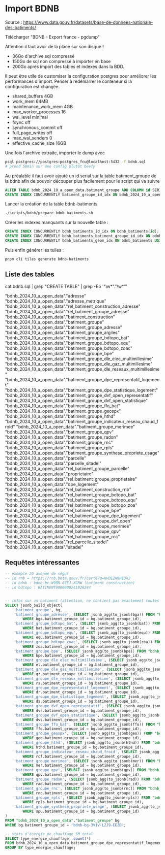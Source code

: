 # Import BDNB

Source : https://www.data.gouv.fr/datasets/base-de-donnees-nationale-des-batiments/

Télécharger "BDNB - Export france - pgdump"

Attention il faut avoir de la place sur son disque !
- 36Go d'archive sql compressé
- 150Go de sql non compressé à importer en base
- 200Go après import des tables et indexes dans la BDD.

Il peut être utile de customiser la configuration postgres pour améliorer les performances d'import. Penser à redémarrer le conteneur si la configuration est changée.
- shared_buffers 4GB
- work_mem 64MB
- maintenance_work_mem 4GB
- max_worker_processes 16
- wal_level minimal
- fsync off
- synchronous_commit off
- full_page_writes off
- max_wal_senders 0
- effective_cache_size 16GB


Une fois l'archive extraite, importer le dump avec 
```sh
psql postgres://postgres:postgres_fcu@localhost:5432 -f bdnb.sql
# prend 50min sur une config plutôt beefy
```


Au préalable il faut avoir ajouté un id serial sur la table batiment_groupe de la bdnb afin de pouvoir découper plus facilement pour le script qui va suivre
```sql
ALTER TABLE bdnb_2024_10_a_open_data.batiment_groupe ADD COLUMN id SERIAL;
CREATE INDEX CONCURRENTLY batiment_groupe_id_idx ON bdnb_2024_10_a_open_data.batiment_groupe(id);
```

Lancer la création de la table bdnb-batiments.
```sh
./scripts/bdnb/prepare-bdnb-batiments.sh
```

Créer les indexes manquants sur la nouvelle table :
```sql
CREATE INDEX CONCURRENTLY bdnb_batiments_id_idx ON bdnb_batiments(id);
CREATE INDEX CONCURRENTLY bdnb_batiments_batiment_groupe_id_idx ON bdnb_batiments(batiment_groupe_id);
CREATE INDEX CONCURRENTLY bdnb_batiments_geom_idx ON bdnb_batiments USING gist (geom);
```

Puis enfin générer les tuiles :
```sh
pnpm cli tiles generate bdnb-batiments
```


## Liste des tables

cat bdnb.sql | grep "CREATE TABLE" | grep -Eo '"\w*"\."\w*"'

"bdnb_2024_10_a_open_data"."adresse"
"bdnb_2024_10_a_open_data"."adresse_metrique"
"bdnb_2024_10_a_open_data"."rel_batiment_construction_adresse"
"bdnb_2024_10_a_open_data"."rel_batiment_groupe_adresse"
"bdnb_2024_10_a_open_data"."batiment_construction"
"bdnb_2024_10_a_open_data"."batiment_groupe"
"bdnb_2024_10_a_open_data"."batiment_groupe_adresse"
"bdnb_2024_10_a_open_data"."batiment_groupe_argiles"
"bdnb_2024_10_a_open_data"."batiment_groupe_bdtopo_bat"
"bdnb_2024_10_a_open_data"."batiment_groupe_bdtopo_equ"
"bdnb_2024_10_a_open_data"."batiment_groupe_bdtopo_zoac"
"bdnb_2024_10_a_open_data"."batiment_groupe_bpe"
"bdnb_2024_10_a_open_data"."batiment_groupe_dle_elec_multimillesime"
"bdnb_2024_10_a_open_data"."batiment_groupe_dle_gaz_multimillesime"
"bdnb_2024_10_a_open_data"."batiment_groupe_dle_reseaux_multimillesime"
"bdnb_2024_10_a_open_data"."batiment_groupe_dpe_representatif_logement"
"bdnb_2024_10_a_open_data"."batiment_groupe_dpe_statistique_logement"
"bdnb_2024_10_a_open_data"."batiment_groupe_dvf_open_representatif"
"bdnb_2024_10_a_open_data"."batiment_groupe_dvf_open_statistique"
"bdnb_2024_10_a_open_data"."batiment_groupe_ffo_bat"
"bdnb_2024_10_a_open_data"."batiment_groupe_geospx"
"bdnb_2024_10_a_open_data"."batiment_groupe_hthd"
"bdnb_2024_10_a_open_data"."batiment_groupe_indicateur_reseau_chaud_froid"
"bdnb_2024_10_a_open_data"."batiment_groupe_merimee"
"bdnb_2024_10_a_open_data"."batiment_groupe_qpv"
"bdnb_2024_10_a_open_data"."batiment_groupe_radon"
"bdnb_2024_10_a_open_data"."batiment_groupe_rnc"
"bdnb_2024_10_a_open_data"."batiment_groupe_rpls"
"bdnb_2024_10_a_open_data"."batiment_groupe_synthese_propriete_usage"
"bdnb_2024_10_a_open_data"."parcelle"
"bdnb_2024_10_a_open_data"."parcelle_sitadel"
"bdnb_2024_10_a_open_data"."rel_batiment_groupe_parcelle"
"bdnb_2024_10_a_open_data"."proprietaire"
"bdnb_2024_10_a_open_data"."rel_batiment_groupe_proprietaire"
"bdnb_2024_10_a_open_data"."dpe_logement"
"bdnb_2024_10_a_open_data"."rel_batiment_construction_rnb"
"bdnb_2024_10_a_open_data"."rel_batiment_groupe_bdtopo_bat"
"bdnb_2024_10_a_open_data"."rel_batiment_groupe_bdtopo_equ"
"bdnb_2024_10_a_open_data"."rel_batiment_groupe_bdtopo_zoa"
"bdnb_2024_10_a_open_data"."rel_batiment_groupe_bpe"
"bdnb_2024_10_a_open_data"."rel_batiment_groupe_dpe_logement"
"bdnb_2024_10_a_open_data"."rel_batiment_groupe_dvf_open"
"bdnb_2024_10_a_open_data"."rel_batiment_groupe_merimee"
"bdnb_2024_10_a_open_data"."rel_batiment_groupe_qpv"
"bdnb_2024_10_a_open_data"."rel_batiment_groupe_rnc"
"bdnb_2024_10_a_open_data"."rel_parcelle_sitadel"
"bdnb_2024_10_a_open_data"."sitadel"



## Requêtes intéressantes


```sql
-- exemple 20 avenue de ségur 
-- id rnb = https://rnb.beta.gouv.fr/carte?q=NHDE2W8HE3X3
-- id bdnb : bdnb-bc-W9BR-67EJ-XGRW (batiment construction)
-- id bdtopo : BATIMENT0000000241926244


-- infos sur un batiment (attention, ne contient pas exactement toutes les jointures des tables secondaires)
SELECT jsonb_build_object(
	'batiment_groupe', bg,
	'batiment_groupe_adresse', (SELECT jsonb_agg(to_jsonb(bga)) FROM "bdnb_2024_10_a_open_data"."batiment_groupe_adresse" bga 
		WHERE bga.batiment_groupe_id = bg.batiment_groupe_id),
	'batiment_groupe_bdtopo_bat', (SELECT jsonb_agg(to_jsonb(bat)) FROM "bdnb_2024_10_a_open_data"."batiment_groupe_bdtopo_bat" bat 
		WHERE bat.batiment_groupe_id = bg.batiment_groupe_id),
	'batiment_groupe_bdtopo_equ', (SELECT jsonb_agg(to_jsonb(equ)) FROM "bdnb_2024_10_a_open_data"."batiment_groupe_bdtopo_equ" equ 
		WHERE equ.batiment_groupe_id = bg.batiment_groupe_id),
	'batiment_groupe_bdtopo_zoac', (SELECT jsonb_agg(to_jsonb(zoa)) FROM "bdnb_2024_10_a_open_data"."batiment_groupe_bdtopo_zoac" zoa 
		WHERE zoa.batiment_groupe_id = bg.batiment_groupe_id),
	'batiment_groupe_bpe', (SELECT jsonb_agg(to_jsonb(bpe)) FROM "bdnb_2024_10_a_open_data"."batiment_groupe_bpe" bpe 
		WHERE bpe.batiment_groupe_id = bg.batiment_groupe_id),
	'batiment_groupe_dle_elec_multimillesime', (SELECT jsonb_agg(to_jsonb(el)) FROM "bdnb_2024_10_a_open_data"."batiment_groupe_dle_elec_multimillesime" el 
		WHERE el.batiment_groupe_id = bg.batiment_groupe_id),
	'batiment_groupe_dle_gaz_multimillesime', (SELECT jsonb_agg(to_jsonb(gz)) FROM "bdnb_2024_10_a_open_data"."batiment_groupe_dle_gaz_multimillesime" gz 
		WHERE gz.batiment_groupe_id = bg.batiment_groupe_id),
	'batiment_groupe_dle_reseaux_multimillesime', (SELECT jsonb_agg(to_jsonb(rs)) FROM "bdnb_2024_10_a_open_data"."batiment_groupe_dle_reseaux_multimillesime" rs 
		WHERE rs.batiment_groupe_id = bg.batiment_groupe_id),
	'batiment_groupe_dpe_representatif_logement', (SELECT jsonb_agg(to_jsonb(dr)) FROM "bdnb_2024_10_a_open_data"."batiment_groupe_dpe_representatif_logement" dr 
		WHERE dr.batiment_groupe_id = bg.batiment_groupe_id),
	'batiment_groupe_dpe_statistique_logement', (SELECT jsonb_agg(to_jsonb(ds)) FROM "bdnb_2024_10_a_open_data"."batiment_groupe_dpe_statistique_logement" ds 
		WHERE ds.batiment_groupe_id = bg.batiment_groupe_id),
	'batiment_groupe_dvf_open_representatif', (SELECT jsonb_agg(to_jsonb(dvr)) FROM "bdnb_2024_10_a_open_data"."batiment_groupe_dvf_open_representatif" dvr 
		WHERE dvr.batiment_groupe_id = bg.batiment_groupe_id),
	'batiment_groupe_dvf_open_statistique', (SELECT jsonb_agg(to_jsonb(dvs)) FROM "bdnb_2024_10_a_open_data"."batiment_groupe_dvf_open_statistique" dvs 
		WHERE dvs.batiment_groupe_id = bg.batiment_groupe_id),
	'batiment_groupe_ffo_bat', (SELECT jsonb_agg(to_jsonb(ffo)) FROM "bdnb_2024_10_a_open_data"."batiment_groupe_ffo_bat" ffo 
		WHERE ffo.batiment_groupe_id = bg.batiment_groupe_id),
	'batiment_groupe_geospx', (SELECT jsonb_agg(to_jsonb(geo)) FROM "bdnb_2024_10_a_open_data"."batiment_groupe_geospx" geo 
		WHERE geo.batiment_groupe_id = bg.batiment_groupe_id),
	'batiment_groupe_hthd', (SELECT jsonb_agg(to_jsonb(hthd)) FROM "bdnb_2024_10_a_open_data"."batiment_groupe_hthd" hthd 
		WHERE hthd.batiment_groupe_id = bg.batiment_groupe_id),
	'batiment_groupe_indicateur_reseau_chaud_froid', (SELECT jsonb_agg(to_jsonb(rcf)) FROM "bdnb_2024_10_a_open_data"."batiment_groupe_indicateur_reseau_chaud_froid" rcf 
		WHERE rcf.batiment_groupe_id = bg.batiment_groupe_id),
	'batiment_groupe_merimee', (SELECT jsonb_agg(to_jsonb(mer)) FROM "bdnb_2024_10_a_open_data"."batiment_groupe_merimee" mer 
		WHERE mer.batiment_groupe_id = bg.batiment_groupe_id),
	'batiment_groupe_qpv', (SELECT jsonb_agg(to_jsonb(qpv)) FROM "bdnb_2024_10_a_open_data"."batiment_groupe_qpv" qpv 
		WHERE qpv.batiment_groupe_id = bg.batiment_groupe_id),
	'batiment_groupe_radon', (SELECT jsonb_agg(to_jsonb(rad)) FROM "bdnb_2024_10_a_open_data"."batiment_groupe_radon" rad 
		WHERE rad.batiment_groupe_id = bg.batiment_groupe_id),
	'batiment_groupe_rnc', (SELECT jsonb_agg(to_jsonb(rnc)) FROM "bdnb_2024_10_a_open_data"."batiment_groupe_rnc" rnc 
		WHERE rnc.batiment_groupe_id = bg.batiment_groupe_id),
	'batiment_groupe_rpls', (SELECT jsonb_agg(to_jsonb(rpls)) FROM "bdnb_2024_10_a_open_data"."batiment_groupe_rpls" rpls 
		WHERE rpls.batiment_groupe_id = bg.batiment_groupe_id),
	'batiment_groupe_synthese_propriete_usage', (SELECT jsonb_agg(to_jsonb(spu)) FROM "bdnb_2024_10_a_open_data"."batiment_groupe_synthese_propriete_usage" spu 
		WHERE spu.batiment_groupe_id = bg.batiment_groupe_id)
)
FROM "bdnb_2024_10_a_open_data"."batiment_groupe" bg
WHERE bg.batiment_groupe_id = 'bdnb-bg-3V1V-LZJ9-EEZD';

-- stats d'énergie de chauffage 5M total
SELECT type_energie_chauffage, count(*)
FROM bdnb_2024_10_a_open_data.batiment_groupe_dpe_representatif_logement
GROUP BY type_energie_chauffage;
```
